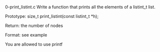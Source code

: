 0-print_listint.c
Write a function that prints all the elements of a listint_t list.


Prototype: size_t print_listint(const listint_t *h);

Return: the number of nodes

Format: see example

You are allowed to use printf
